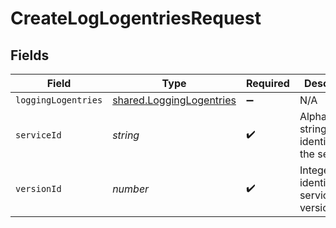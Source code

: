 # CreateLogLogentriesRequest


## Fields

| Field                                                                | Type                                                                 | Required                                                             | Description                                                          | Example                                                              |
| -------------------------------------------------------------------- | -------------------------------------------------------------------- | -------------------------------------------------------------------- | -------------------------------------------------------------------- | -------------------------------------------------------------------- |
| `loggingLogentries`                                                  | [shared.LoggingLogentries](../../models/shared/logginglogentries.md) | :heavy_minus_sign:                                                   | N/A                                                                  |                                                                      |
| `serviceId`                                                          | *string*                                                             | :heavy_check_mark:                                                   | Alphanumeric string identifying the service.                         | SU1Z0isxPaozGVKXdv0eY                                                |
| `versionId`                                                          | *number*                                                             | :heavy_check_mark:                                                   | Integer identifying a service version.                               | 1                                                                    |